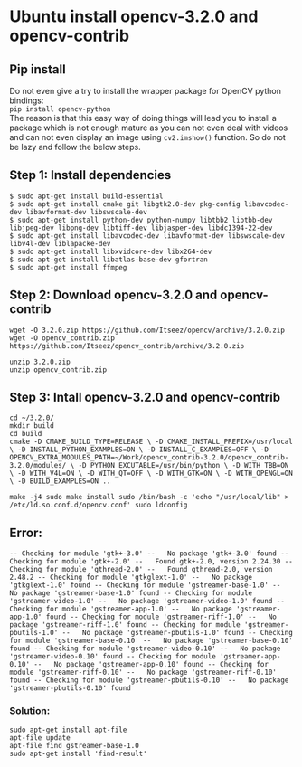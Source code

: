 # Ubuntu install opencv-3.2.0 and opencv-contrib
## Pip install 
Do not even give a try to install the wrapper package for OpenCV python bindings:  
`pip install opencv-python`  
The reason is that this easy way of doing things will lead you to install a package which is not enough mature as you can not even deal with videos and can not even display an image using `cv2.imshow()` function. So do not be lazy and follow the below steps.
## Step 1: Install dependencies
`$ sudo apt-get install build-essential ` </br>
`$ sudo apt-get install cmake git libgtk2.0-dev pkg-config libavcodec-dev libavformat-dev libswscale-dev ` </br>
`$ sudo apt-get install python-dev python-numpy libtbb2 libtbb-dev libjpeg-dev libpng-dev libtiff-dev libjasper-dev libdc1394-22-dev ` </br>
`$ sudo apt-get install libavcodec-dev libavformat-dev libswscale-dev libv4l-dev liblapacke-dev ` </br>
`$ sudo apt-get install libxvidcore-dev libx264-dev ` </br>
`$ sudo apt-get install libatlas-base-dev gfortran ` </br>
`$ sudo apt-get install ffmpeg ` </br>
## Step 2: Download opencv-3.2.0 and opencv-contrib
`wget -O 3.2.0.zip https://github.com/Itseez/opencv/archive/3.2.0.zip ` </br>
`wget -O opencv_contrib.zip https://github.com/Itseez/opencv_contrib/archive/3.2.0.zip ` </br>

`unzip 3.2.0.zip ` </br>
`unzip opencv_contrib.zip` </br>

## Step 3: Intall opencv-3.2.0 and opencv-contrib
`cd ~/3.2.0/ ` </br>
`mkdir build ` </br>
`cd build ` </br>
`cmake -D CMAKE_BUILD_TYPE=RELEASE \
    -D CMAKE_INSTALL_PREFIX=/usr/local \
    -D INSTALL_PYTHON_EXAMPLES=ON \
    -D INSTALL_C_EXAMPLES=OFF \
    -D OPENCV_EXTRA_MODULES_PATH=~/Work/opencv_contrib-3.2.0/opencv_contrib-3.2.0/modules/ \
    -D PYTHON_EXCUTABLE=/usr/bin/python \
    -D WITH_TBB=ON \
    -D WITH_V4L=ON \
    -D WITH_QT=OFF \
    -D WITH_GTK=ON \
    -D WITH_OPENGL=ON \
    -D BUILD_EXAMPLES=ON .. ` </br>

`make -j4
sudo make install
sudo /bin/bash -c 'echo "/usr/local/lib" > /etc/ld.so.conf.d/opencv.conf'
sudo ldconfig
`
## Error:
`-- Checking for module 'gtk+-3.0'
--   No package 'gtk+-3.0' found
-- Checking for module 'gtk+-2.0'
--   Found gtk+-2.0, version 2.24.30
-- Checking for module 'gthread-2.0'
--   Found gthread-2.0, version 2.48.2
-- Checking for module 'gtkglext-1.0'
--   No package 'gtkglext-1.0' found
-- Checking for module 'gstreamer-base-1.0'
--   No package 'gstreamer-base-1.0' found
-- Checking for module 'gstreamer-video-1.0'
--   No package 'gstreamer-video-1.0' found
-- Checking for module 'gstreamer-app-1.0'
--   No package 'gstreamer-app-1.0' found
-- Checking for module 'gstreamer-riff-1.0'
--   No package 'gstreamer-riff-1.0' found
-- Checking for module 'gstreamer-pbutils-1.0'
--   No package 'gstreamer-pbutils-1.0' found
-- Checking for module 'gstreamer-base-0.10'
--   No package 'gstreamer-base-0.10' found
-- Checking for module 'gstreamer-video-0.10'
--   No package 'gstreamer-video-0.10' found
-- Checking for module 'gstreamer-app-0.10'
--   No package 'gstreamer-app-0.10' found
-- Checking for module 'gstreamer-riff-0.10'
--   No package 'gstreamer-riff-0.10' found
-- Checking for module 'gstreamer-pbutils-0.10'
--   No package 'gstreamer-pbutils-0.10' found`

### Solution:
`sudo apt-get install apt-file` </br>
`apt-file update ` </br>
`apt-file find gstreamer-base-1.0`</br>
`sudo apt-get install 'find-result'`</br>